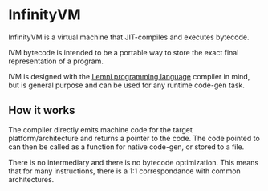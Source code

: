 # InfinityVM

InfinityVM is a virtual machine that JIT-compiles and executes bytecode.

IVM bytecode is intended to be a portable way to store the exact final representation of a program.

IVM is designed with the [Lemni programming language](https://github.com/RamblingMadMan/lemni) compiler in mind, but is general purpose and can be used for any runtime code-gen task.

## How it works

The compiler directly emits machine code for the target platform/architecture and returns a pointer to the code. The code pointed to can then be called as a function for native code-gen, or stored to a file.

There is no intermediary and there is no bytecode optimization. This means that for many instructions, there is a 1:1 correspondance with common architectures.
